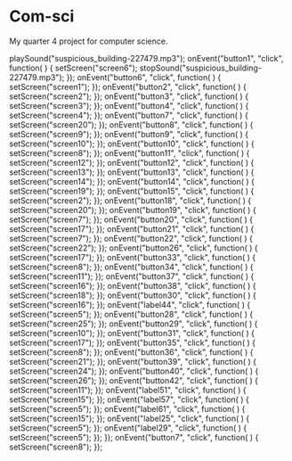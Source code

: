 # Com-sci
My quarter 4 project for computer science.

playSound("suspicious_building-227479.mp3");
onEvent("button1", "click", function( ) {
  setScreen("screen6");
  stopSound("suspicious_building-227479.mp3");
});
onEvent("button6", "click", function( ) {
  setScreen("screen1");
});
onEvent("button2", "click", function( ) {
  setScreen("screen2");
});
onEvent("button3", "click", function( ) {
  setScreen("screen3");
});
onEvent("button4", "click", function( ) {
  setScreen("screen4");
});
onEvent("button7", "click", function( ) {
  setScreen("screen20");
});
onEvent("button8", "click", function( ) {
  setScreen("screen9");
});
onEvent("button9", "click", function( ) {
  setScreen("screen10");
});
onEvent("button10", "click", function( ) {
  setScreen("screen8");
});
onEvent("button11", "click", function( ) {
  setScreen("screen12");
});
onEvent("button12", "click", function( ) {
  setScreen("screen13");
});
onEvent("button13", "click", function( ) {
  setScreen("screen14");
});
onEvent("button14", "click", function( ) {
  setScreen("screen19");
});
onEvent("button15", "click", function( ) {
  setScreen("screen2");
});
onEvent("button18", "click", function( ) {
  setScreen("screen20");
});
onEvent("button19", "click", function( ) {
  setScreen("screen7");
});
onEvent("button20", "click", function( ) {
  setScreen("screen17");
});
onEvent("button21", "click", function( ) {
  setScreen("screen7");
});
onEvent("button22", "click", function( ) {
  setScreen("screen22");
});
onEvent("button26", "click", function( ) {
  setScreen("screen17");
});
onEvent("button33", "click", function( ) {
  setScreen("screen8");
});
onEvent("button34", "click", function( ) {
  setScreen("screen11");
});
onEvent("button37", "click", function( ) {
  setScreen("screen16");
});
onEvent("button38", "click", function( ) {
  setScreen("screen18");
});
onEvent("button30", "click", function( ) {
  setScreen("screen16");
});
onEvent("label44", "click", function( ) {
  setScreen("screen5");
});
onEvent("button28", "click", function( ) {
  setScreen("screen25");
});
onEvent("button29", "click", function( ) {
  setScreen("screen10");
});
onEvent("button31", "click", function( ) {
  setScreen("screen17");
});
onEvent("button35", "click", function( ) {
  setScreen("screen8");
});
onEvent("button36", "click", function( ) {
  setScreen("screen21");
});
onEvent("button39", "click", function( ) {
  setScreen("screen24");
});
onEvent("button40", "click", function( ) {
  setScreen("screen26");
});
onEvent("button42", "click", function( ) {
  setScreen("screen11");
});
onEvent("label51", "click", function( ) {
  setScreen("screen15");
});
onEvent("label57", "click", function( ) {
  setScreen("screen5");
});
onEvent("label61", "click", function( ) {
  setScreen("screen15");
});
onEvent("label25", "click", function( ) {
  setScreen("screen5");
});
onEvent("label29", "click", function( ) {
  setScreen("screen5");
});
});
onEvent("button7", "click", function( ) {
  setScreen("screen8");
});
